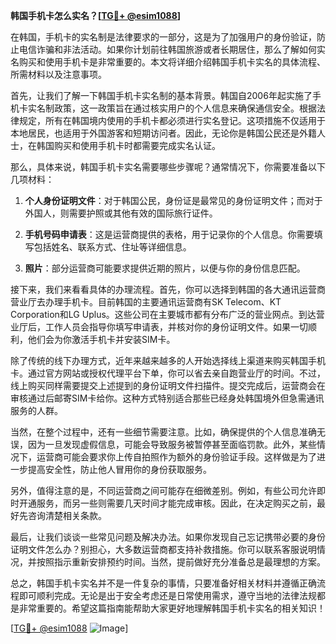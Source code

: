 **韩国手机卡怎么实名？[[TG💪+ @esim1088](https://t.me/s/esim1088)]**

在韩国，手机卡的实名制是法律要求的一部分，这是为了加强用户的身份验证，防止电信诈骗和非法活动。如果你计划前往韩国旅游或者长期居住，那么了解如何实名购买和使用手机卡是非常重要的。本文将详细介绍韩国手机卡实名的具体流程、所需材料以及注意事项。

首先，让我们了解一下韩国手机卡实名制的基本背景。韩国自2006年起实施了手机卡实名制政策，这一政策旨在通过核实用户的个人信息来确保通信安全。根据法律规定，所有在韩国境内使用的手机卡都必须进行实名登记。这项措施不仅适用于本地居民，也适用于外国游客和短期访问者。因此，无论你是韩国公民还是外籍人士，在韩国购买和使用手机卡时都需要完成实名认证。

那么，具体来说，韩国手机卡实名需要哪些步骤呢？通常情况下，你需要准备以下几项材料：

1. **个人身份证明文件**：对于韩国公民，身份证是最常见的身份证明文件；而对于外国人，则需要护照或其他有效的国际旅行证件。
   
2. **手机号码申请表**：这是运营商提供的表格，用于记录你的个人信息。你需要填写包括姓名、联系方式、住址等详细信息。

3. **照片**：部分运营商可能要求提供近期的照片，以便与你的身份信息匹配。

接下来，我们来看看具体的办理流程。首先，你可以选择到韩国的各大通讯运营商营业厅去办理手机卡。目前韩国的主要通讯运营商有SK Telecom、KT Corporation和LG Uplus。这些公司在主要城市都有分布广泛的营业网点。到达营业厅后，工作人员会指导你填写申请表，并核对你的身份证明文件。如果一切顺利，他们会为你激活手机卡并安装SIM卡。

除了传统的线下办理方式，近年来越来越多的人开始选择线上渠道来购买韩国手机卡。通过官方网站或授权代理平台下单，你可以省去亲自跑营业厅的时间。不过，线上购买同样需要提交上述提到的身份证明文件扫描件。提交完成后，运营商会在审核通过后邮寄SIM卡给你。这种方式特别适合那些已经身处韩国境外但急需通讯服务的人群。

当然，在整个过程中，还有一些细节需要注意。比如，确保提供的个人信息准确无误，因为一旦发现虚假信息，可能会导致服务被暂停甚至面临罚款。此外，某些情况下，运营商可能会要求你上传自拍照作为额外的身份验证手段。这样做是为了进一步提高安全性，防止他人冒用你的身份获取服务。

另外，值得注意的是，不同运营商之间可能存在细微差别。例如，有些公司允许即时开通服务，而另一些则需要几天时间才能完成审核。因此，在决定购买之前，最好先咨询清楚相关条款。

最后，让我们谈谈一些常见问题及解决办法。如果你发现自己忘记携带必要的身份证明文件怎么办？别担心，大多数运营商都支持补救措施。你可以联系客服说明情况，并按照指示重新安排预约时间。当然，提前做好充分准备总是最理想的方案。

总之，韩国手机卡实名并不是一件复杂的事情，只要准备好相关材料并遵循正确流程即可顺利完成。无论是出于安全考虑还是日常使用需求，遵守当地的法律法规都是非常重要的。希望这篇指南能帮助大家更好地理解韩国手机卡实名的相关知识！

[[TG💪+ @esim1088](https://t.me/s/esim1088) ![Image](https://i.postimg.cc/4NQfJmqS/Snipaste-2025-05-13-00-14-12.png)]